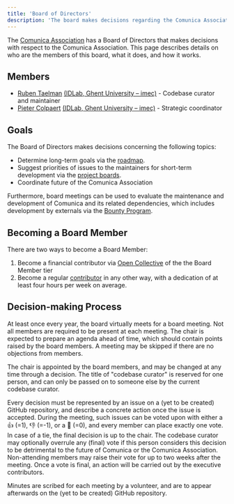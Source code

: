 ```yaml
---
title: 'Board of Directors'
description: 'The board makes decisions regarding the Comunica Association'
---
```


The [Comunica Association](/association/) has a Board of Directors
that makes decisions with respect to the Comunica Association.
This page describes details on who are the members of this board, what it does, and how it works.

## Members

* [Ruben Taelman](https://www.rubensworks.net/) [(IDLab, Ghent University – imec)](https://knows.idlab.ugent.be/) - Codebase curator and maintainer
* [Pieter Colpaert](https://pietercolpaert.be/) [(IDLab, Ghent University – imec)](https://knows.idlab.ugent.be/) - Strategic coordinator

## Goals

The Board of Directors makes decisions concerning the following topics:

* Determine long-term goals via the [roadmap](/roadmap/).
* Suggest priorities of issues to the maintainers for short-term development via the [project boards](https://github.com/orgs/comunica/projects).
* Coordinate future of the Comunica Association

Furthermore, board meetings can be used to evaluate the maintenance and development of Comunica and its related dependencies,
which includes development by externals via the [Bounty Program](/association/bounties/).

## Becoming a Board Member

There are two ways to become a Board Member:

1. Become a financial contributor via [Open Collective](https://opencollective.com/comunica-association) of the the Board Member tier
2. Become a regular [contributor](/contribute/) in any other way, with a dedication of at least four hours per week on average.

## Decision-making Process

At least once every year, the board virtually meets for a board meeting.
Not all members are required to be present at each meeting.
The chair is expected to prepare an agenda ahead of time,
which should contain points raised by the board members.
A meeting may be skipped if there are no objections from members.

The chair is appointed by the board members, and may be changed at any time through a decision.
The title of "codebase curator" is reserved for one person,
and can only be passed on to someone else by the current codebase curator.

Every decision must be represented by an issue on a (yet to be created) GitHub repository,
and describe a concrete action once the issue is accepted. 
During the meeting, such issues can be voted upon with either a 👍 (=1), 👎 (=-1), or a 👀 (=0),
and every member can place exactly one vote.
In case of a tie, the final decision is up to the chair.
The codebase curator may optionally overrule any (final) vote if this person considers this decision to be detrimental to the future of Comunica or the Comunica Association.
Non-attending members may raise their vote for up to two weeks after the meeting.
Once a vote is final, an action will be carried out by the executive contributors.

Minutes are scribed for each meeting by a volunteer,
and are to appear afterwards on the (yet to be created) GitHub repository.
